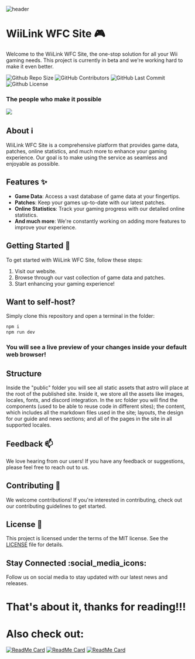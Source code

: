 ![header](https://capsule-render.vercel.app/api?type=waving&color=auto&height=200&section=header&text=wfc.wiilink24.com&fontSize=90&animation=fadeIn)

# WiiLink WFC Site :video_game:

Welcome to the WiiLink WFC Site, the one-stop solution for all your Wii gaming needs. This project is currently in beta and we're working hard to make it even better.

<img alt="Github Repo Size" src="https://img.shields.io/badge/repo_size-240_MB-blue" /> <img alt="GitHub Contributors" src="https://img.shields.io/github/contributors/Humanoidear/WiiLink-WFC" /> <img alt="GitHub Last Commit" src="https://img.shields.io/github/last-commit/Humanoidear/WiiLink-WFC" /> <img alt="Github License" src="https://img.shields.io/github/license/Humanoidear/WiiLink-WFC" />

### The people who make it possible
<a href = "https://github.com/Humanoidear/WiiLink-WFC/graphs/contributors">
  <img src = "https://contrib.rocks/image?repo=Humanoidear/WiiLink-WFC"/>
</a>

## About :information_source:

WiiLink WFC Site is a comprehensive platform that provides game data, patches, online statistics, and much more to enhance your gaming experience. Our goal is to make using the service as seamless and enjoyable as possible.

## Features :sparkles:

- **Game Data**: Access a vast database of game data at your fingertips.
- **Patches**: Keep your games up-to-date with our latest patches.
- **Online Statistics**: Track your gaming progress with our detailed online statistics.
- **And much more**: We're constantly working on adding more features to improve your experience.

## Getting Started :rocket:

To get started with WiiLink WFC Site, follow these steps:

1. Visit our website.
2. Browse through our vast collection of game data and patches.
3. Start enhancing your gaming experience!

## Want to self-host?
Simply clone this repository and open a terminal in the folder:

```sh
npm i
npm run dev
```


### You will see a live preview of your changes inside your default web browser!


## Structure
Inside the "public" folder you will see all static assets that astro will place at the root of the published site.
Inside it, we store all the assets like images, locales, fonts, and discord integration.
In the src folder you will find the components (used to be able to reuse code in different sites); the content, which includes all the markdown files used in the site; layouts, the design for our guide and news sections; and all of the pages in the site in all supported locales.


## Feedback :mailbox:

We love hearing from our users! If you have any feedback or suggestions, please feel free to reach out to us.

## Contributing :handshake:

We welcome contributions! If you're interested in contributing, check out our contributing guidelines to get started.

## License :scroll:

This project is licensed under the terms of the MIT license. See the [LICENSE](LICENSE) file for details.

## Stay Connected :social_media_icons:

Follow us on social media to stay updated with our latest news and releases.

# That's about it, thanks for reading!!!

# Also check out:
[![ReadMe Card](https://github-readme-stats.vercel.app/api/pin/?username=WiiLink24&repo=food-server)](https://github.com/WiiLink24/food-server)
[![ReadMe Card](https://github-readme-stats.vercel.app/api/pin/?username=WiiLink24&repo=room-server)](https://github.com/WiiLink24/room-server)
[![ReadMe Card](https://github-readme-stats.vercel.app/api/pin/?username=WiiLink24&repo=WiiLink24-Patcher)](https://github.com/WiiLink24/WiiLink24-Patcher)